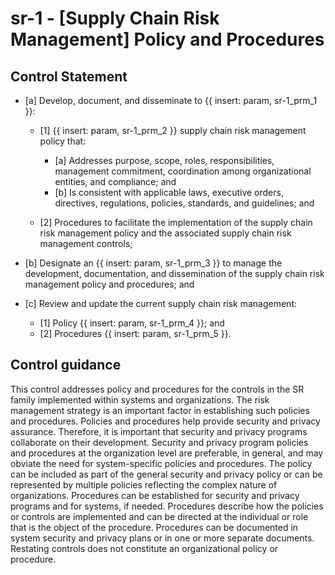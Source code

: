 # sr-1 - \[Supply Chain Risk Management\] Policy and Procedures

## Control Statement

- \[a\] Develop, document, and disseminate to {{ insert: param, sr-1_prm_1 }}:

  - \[1\]  {{ insert: param, sr-1_prm_2 }} supply chain risk management policy that:

    - \[a\] Addresses purpose, scope, roles, responsibilities, management commitment, coordination among organizational entities, and compliance; and
    - \[b\] Is consistent with applicable laws, executive orders, directives, regulations, policies, standards, and guidelines; and

  - \[2\] Procedures to facilitate the implementation of the supply chain risk management policy and the associated supply chain risk management controls;

- \[b\] Designate an {{ insert: param, sr-1_prm_3 }} to manage the development, documentation, and dissemination of the supply chain risk management policy and procedures; and

- \[c\] Review and update the current supply chain risk management:

  - \[1\] Policy {{ insert: param, sr-1_prm_4 }}; and
  - \[2\] Procedures {{ insert: param, sr-1_prm_5 }}.

## Control guidance

This control addresses policy and procedures for the controls in the SR family implemented within systems and organizations. The risk management strategy is an important factor in establishing such policies and procedures. Policies and procedures help provide security and privacy assurance. Therefore, it is important that security and privacy programs collaborate on their development. Security and privacy program policies and procedures at the organization level are preferable, in general, and may obviate the need for system-specific policies and procedures. The policy can be included as part of the general security and privacy policy or can be represented by multiple policies reflecting the complex nature of organizations. Procedures can be established for security and privacy programs and for systems, if needed. Procedures describe how the policies or controls are implemented and can be directed at the individual or role that is the object of the procedure. Procedures can be documented in system security and privacy plans or in one or more separate documents. Restating controls does not constitute an organizational policy or procedure.
